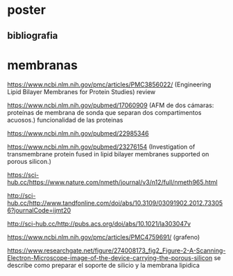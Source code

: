 # poster

## bibliografia

# membranas 
https://www.ncbi.nlm.nih.gov/pmc/articles/PMC3856022/ (Engineering Lipid Bilayer Membranes for Protein Studies) review

https://www.ncbi.nlm.nih.gov/pubmed/17060909 (AFM de dos cámaras: proteínas de membrana de sonda que separan dos compartimentos acuosos.) funcionalidad de las proteinas

https://www.ncbi.nlm.nih.gov/pubmed/22985346 

https://www.ncbi.nlm.nih.gov/pubmed/23276154 (Investigation of transmembrane protein fused in lipid bilayer membranes supported on porous silicon.)

https://sci-hub.cc/https://www.nature.com/nmeth/journal/v3/n12/full/nmeth965.html

http://sci-hub.cc/http://www.tandfonline.com/doi/abs/10.3109/03091902.2012.733056?journalCode=ijmt20

http://sci-hub.cc/http://pubs.acs.org/doi/abs/10.1021/la303047v


https://www.ncbi.nlm.nih.gov/pmc/articles/PMC4759691/ (grafeno)

https://www.researchgate.net/figure/274008173_fig2_Figure-2-A-Scanning-Electron-Microscope-image-of-the-device-carrying-the-porous-silicon se describe como preparar el soporte de silicio y la membrana lipidica
